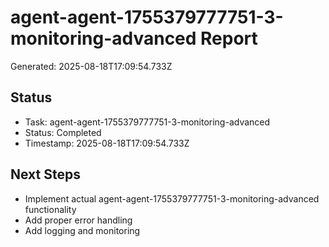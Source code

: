 # agent-agent-1755379777751-3-monitoring-advanced Report

Generated: 2025-08-18T17:09:54.733Z

## Status
- Task: agent-agent-1755379777751-3-monitoring-advanced
- Status: Completed
- Timestamp: 2025-08-18T17:09:54.733Z

## Next Steps
- Implement actual agent-agent-1755379777751-3-monitoring-advanced functionality
- Add proper error handling
- Add logging and monitoring

